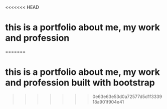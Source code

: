 <<<<<<< HEAD
# this is a portfolio about me, my work and profession
=======
#  this is a portfolio about me, my work and profession built with bootstrap
>>>>>>> 0e63e63e53d0a72577d5d1f333918a901f904e41

